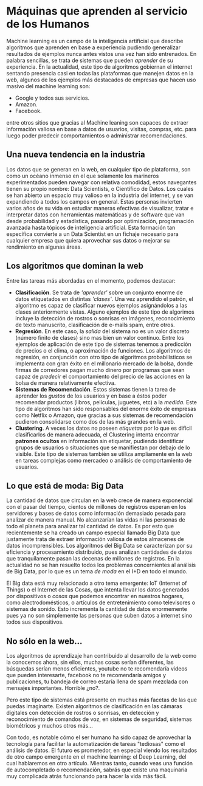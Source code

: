 # Máquinas que aprenden al servicio de los Humanos

Machine learning es un campo de la inteligencia artificial que describe algoritmos que aprenden en base a experiencia pudiendo generalizar resultados de ejemplos nunca antes vistos una vez han sido entrenados. En palabra sencillas, se trata de sistemas que pueden *aprender* de su experiencia. En la actualidad, este tipo de algoritmos gobiernan el internet sentando presencia casi en todas las plataformas que manejen datos en la web, algunos de los ejemplos más destacados de empresas que hacen uso masivo del machine learning son:

  - Google y todos sus servicios.
  - Amazon.
  - Facebook.

entre otros sitios que gracias al Machine leaning son capaces de extraer información valiosa en base a datos de usuarios, visitas, compras, etc. para luego poder predecir comportamientos o administrar recomendaciones.

## Una nueva tendencia en la industria

Los datos que se generan en la web, en cualquier tipo de plataforma, son como un océano inmenso en el que solamente los marineros experimentados pueden navegar con relativa comodidad, estos navegantes tienen su propio nombre: Data Scientists, o Científico de Datos. Los cuales se han abierto un espacio muy valioso en la industria del internet, y se van expandiendo a todos los campos en general. Estas personas invierten varios años de su vida en estudiar maneras efectivas de visualizar, tratar e interpretar datos con herramientas matemáticas y de software que van desde probabilidad y estadística, pasando por optimización, programación avanzada hasta tópicos de inteligencia artificial. Esta formación tan específica convierte a un Data Scientist en un fichaje necesario para cualquier empresa que quiera aprovechar sus datos o mejorar su rendimiento en algunas áreas. 

## Los algoritmos que dominan la web

Entre las tareas más abordadas en el momento, podemos destacar:
  - **Clasificación**. Se trata de *'aprender'* sobre un conjunto enorme de datos etiquetados en distintas *'clases'*. Una vez aprendido el patrón, el algoritmo es capaz de clasificar nuevos ejemplos asignándolos a las clases anteriormente vistas. Alguno ejemplos de este tipo de algorimos incluye la detección de rostros o sonrisas en imágenes, reconocimiento de texto manuscrito, clasificación de e-mails spam, entre otros.
  - **Regresión**. En este caso, la *salida* del sistema no es un valor discreto (número finito de clases) sino mas bien un valor contínuo. Entre los ejemplos de aplicación de este tipo de sistemas tenemos a predicción de precios o el clima, o aproximación de funciones. Los algoritmos de regresión, en conjunción con otro tipo de algoritmos probabilísticos se implementa con gran éxito en el millonario mercado de la bolsa, donde firmas de corredores pagan mucho dinero por programas que sean capaz de *predecir* el comportamiento del precio de las acciones en la bolsa de manera relativamente efectiva.
  - **Sistemas de Recomendación**. Estos sistemas tienen la tarea de aprender los *gustos* de los usuarios y en base a éstos poder recomendar productos (libros, películas, juguetes, etc) a la *medida*. Este tipo de algoritmos han sido responsables del enorme éxito de empresas como Netflix o Amazon, que gracias a sus sistemas de recomendación pudieron consolidarse como dos de las más grandes en la web.
  - **Clustering**. A veces los datos no poseen *etiquetas* por lo que es difícil clasificarlos de manera adecuada, el Clustering intenta encontrar **patrones ocultos** en información sin etiquetar, pudiendo identificar grupos de usuarios o situaciones que se manifiestan por debajo de lo visible. Este tipo de sistemas también se utiliza ampliamente en la web en tareas complejas como mercadeo o análisis de comportamiento de usuarios.

## Lo que está de moda: Big Data

La cantidad de datos que circulan en la web crece de manera exponencial con el pasar del tiempo, cientos de millones de registros esperan en los servidores y bases de datos como información demasiado pesada para analizar de manera manual. No alcanzarían las vidas ni las personas de todo el planeta para analizar tal cantidad de datos. Es por esto que recientemente se ha creado un campo especial llamado Big Data que justamente trata de extraer información valiosa de estos almacenes de datos incomprensibles. Los algoritmos del Big Data se caracterizan por su eficiencia y procesamiento distribuido, pues analizan cantidades de datos que tranquilamente pasan las decenas de millones de registros. En la actualidad no se han resuelto todos los problemas concernientes al análisis de Big Data, por lo que es un tema *de moda* en el I+D en todo el mundo.

El Big data está muy relacionado a otro tema emergente: IoT (Internet of Things) o el Internet de las Cosas, que intenta llevar los datos generados por dispositivos o *cosas* que podemos encontrar en nuestros hogares, como alectrodomésticos, o artículos de entretenimiento como televisores o sistemas de sonido. Esto incrementa la cantidad de datos enormemente pues ya no son simplemente las personas que suben datos a internet sino todos sus dispositivos.

## No sólo en la web...

Los algoritmos de aprendizaje han contribuido al desarrollo de la web como la conocemos ahora, sin ellos, muchas cosas serían diferentes, las búsquedas serían menos eficientes, youtube no te recomendaría videos que pueden interesarte, facebook no te recomendaría amigos y publicaciones, tu bandeja de correo estaría llena de spam mezclada con mensajes importantes. Horrible ¿no?.

Pero este tipo de sistemas está presente en muchas más facetas de las que puedas imaginarte. Existen algoritmos de clasificación en las cámaras digitales con detección de rostros o sonrisas, en detección y reconocimiento de comandos de voz, en sistemas de seguridad, sistemas biométricos y muchos otros más... 

Con todo, es notable cómo el ser humano ha sido capaz de aprovechar la tecnología para facilitar la automatización de tareas "tediosas" como el análisis de datos. El futuro es prometedor, en especial viendo los resultados de otro campo emergente en el machine learning: el Deep Learning, del cual hablaremos en otro artículo. Mientras tanto, cuando veas una función de autocompletado o recomendación, sabrás que existe una maquinaria muy complicada atrás funcionando para hacer la vida más fácil.